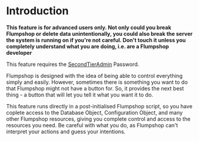 # Introduction #
**This feature is for advanced users only. Not only could you break Flumpshop or delete data unintentionally, you could also break the server the system is running on if you're not careful. Don't touch it unless you completely understand what you are doing, i.e. are a Flumpshop developer**

This feature requires the [SecondTierAdmin](SecondTierAdmin.md) Password.

Flumpshop is designed with the idea of being able to control everything simply and easily. However, sometimes there is something you want to do that Flumpshop might not have a button for. So, it provides the next best thing - a button that will let you tell it what you want it to do.

This feature runs directly in a post-initialised Flumpshop script, so you have coplete access to the Database Object, Configuration Object, and many other Flumpshop resources, giving you complete control and access to the resources you need. Be careful with what you do, as Flumpshop can't interpret your actions and guess your intentions.